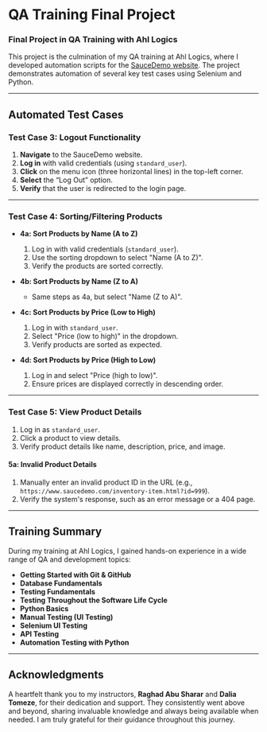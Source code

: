 # QA Training Final Project

### Final Project in QA Training with Ahl Logics

This project is the culmination of my QA training at Ahl Logics, where I developed automation scripts for the [SauceDemo website](https://www.saucedemo.com/). The project demonstrates automation of several key test cases using Selenium and Python.

---

## Automated Test Cases

### Test Case 3: Logout Functionality
1. **Navigate** to the SauceDemo website.
2. **Log in** with valid credentials (using `standard_user`).
3. **Click** on the menu icon (three horizontal lines) in the top-left corner.
4. **Select** the “Log Out” option.
5. **Verify** that the user is redirected to the login page.

---

### Test Case 4: Sorting/Filtering Products

- **4a: Sort Products by Name (A to Z)**  
   1. Log in with valid credentials (`standard_user`).
   2. Use the sorting dropdown to select "Name (A to Z)".
   3. Verify the products are sorted correctly.

- **4b: Sort Products by Name (Z to A)**  
   - Same steps as 4a, but select "Name (Z to A)".

- **4c: Sort Products by Price (Low to High)**  
   1. Log in with `standard_user`.
   2. Select "Price (low to high)" in the dropdown.
   3. Verify products are sorted as expected.

- **4d: Sort Products by Price (High to Low)**  
   1. Log in and select "Price (high to low)".
   2. Ensure prices are displayed correctly in descending order.

---

### Test Case 5: View Product Details

1. Log in as `standard_user`.
2. Click a product to view details.
3. Verify product details like name, description, price, and image.

#### 5a: Invalid Product Details
1. Manually enter an invalid product ID in the URL (e.g., `https://www.saucedemo.com/inventory-item.html?id=999`).
2. Verify the system's response, such as an error message or a 404 page.

---

## Training Summary

During my training at Ahl Logics, I gained hands-on experience in a wide range of QA and development topics:

- **Getting Started with Git & GitHub**
- **Database Fundamentals**
- **Testing Fundamentals**
- **Testing Throughout the Software Life Cycle**
- **Python Basics**
- **Manual Testing (UI Testing)**
- **Selenium UI Testing**
- **API Testing**
- **Automation Testing with Python**

---

## Acknowledgments

A heartfelt thank you to my instructors, **Raghad Abu Sharar** and **Dalia Tomeze**, for their dedication and support. They consistently went above and beyond, sharing invaluable knowledge and always being available when needed. I am truly grateful for their guidance throughout this journey.
